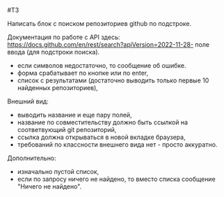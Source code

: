 #ТЗ

Написать блок с поиском репозиториев github по подстроке.

Документация по работе с API здесь:
https://docs.github.com/en/rest/search?apiVersion=2022-11-28- поле ввода (для подстроки поиска).

- если символов недостаточно, то сообщение об ошибке.
- форма срабатывает по кнопке или по enter,
- список с результатами (достаточно выводить только первые 10 найденных репозиториев),

Внешний вид:
- выводить название и еще пару полей,
- название по совместительству должно быть ссылкой на соответвующий git репозиторий,
- ссылка должна открываться в новой вкладке браузера,
- требований по классности внешнего вида нет - просто аккуратно.

Дополнительно:
- изначально пустой список,
- если по запросу ничего не найдено, то вместо списка сообщение "Ничего не найдено".
